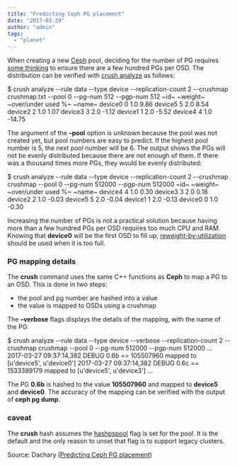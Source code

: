 ```yaml
---
title: "Predicting Ceph PG placement"
date: "2017-03-29"
author: "admin"
tags: 
  - "planet"
---
```


When creating a new [Ceph](http://ceph.com) pool, deciding for the number of PG requires [some thinking](http://docs.ceph.com/docs/master/rados/operations/placement-groups/) to ensure there are a few hundred PGs per OSD. The distribution can be verified with [crush analyze](http://crush.readthedocs.io/) as follows:

$ crush analyze --rule data --type device 
                --replication-count 2 
                --crushmap crushmap.txt 
                --pool 0 --pg-num 512 --pgp-num 512
         ~id~  ~weight~  ~over/under used %~
~name~
device0     0       1.0                 9.86
device5     5       2.0                 8.54
device2     2       1.0                 1.07
device3     3       2.0                -1.12
device1     1       2.0                -5.52
device4     4       1.0               -14.75

The argument of the **–pool** option is unknown because the pool was not created yet, but pool numbers are easy to predict. If the highest pool number is 5, the next pool number will be 6. The output shows the PGs will not be evenly distributed because there are not enough of them. If there was a thousand times more PGs, they would be evenly distributed:

$ crush analyze --rule data --type device 
                --replication-count 2 
                --crushmap crushmap 
                --pool 0 --pg-num 512000 --pgp-num 512000
         ~id~  ~weight~  ~over/under used %~
~name~
device4     4       1.0                 0.30
device3     3       2.0                 0.18
device2     2       1.0                -0.03
device5     5       2.0                -0.04
device1     1       2.0                -0.13
device0     0       1.0                -0.30

Increasing the number of PGs is not a practical solution because having more than a few hundred PGs per OSD requires too much CPU and RAM. Knowing that **device0** will be the first OSD to fill up, [reweight-by-utilization](http://docs.ceph.com/docs/hammer/rados/operations/control/) should be used when it is too full.  

### PG mapping details

The **crush** command uses the same C++ functions as **Ceph** to map a PG to an OSD. This is done in two steps:

- the pool and pg number are hashed into a value
- the value is mapped to OSDs using a crushmap

The **–verbose** flags displays the details of the mapping, with the name of the PG:

$ crush analyze --rule data --type device 
                --verbose 
                --replication-count 2 
                --crushmap crushmap 
                --pool 0 --pg-num 512000 --pgp-num 512000
...
2017-03-27 09:37:14,382 DEBUG 0.6b == 105507960 mapped to \[u'device5', u'device0'\]
2017-03-27 09:37:14,382 DEBUG 0.6c == 1533389179 mapped to \[u'device5', u'device3'\]
...

The PG **0.6b** is hashed to the value **105507960** and mapped to **device5** and **device0**. The accuracy of the mapping can be verified with the output of **ceph pg dump**.

### caveat

The **crush** hash assumes the [hashpspool](https://github.com/ceph/ceph/blob/kraken/src/common/config_opts.h#L681) flag is set for the pool. It is the default and the only reason to unset that flag is to support legacy clusters.

Source: Dachary ([Predicting Ceph PG placement](http://dachary.org/?p=4020))
